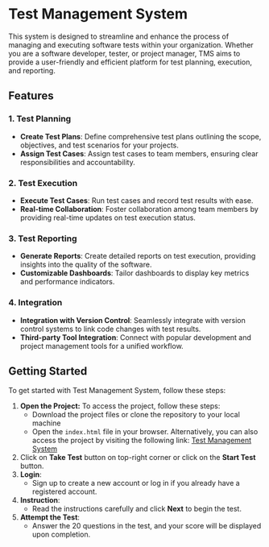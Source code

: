 # Test Management System
This system is designed to streamline and enhance the process of managing and executing software tests within your organization. Whether you are a software developer, tester, or project manager, TMS aims to provide a user-friendly and efficient platform for test planning, execution, and reporting.

## Features
### 1. Test Planning
-   **Create Test Plans**: Define comprehensive test plans outlining the scope, objectives, and test scenarios for your projects.
-   **Assign Test Cases**: Assign test cases to team members, ensuring clear responsibilities and accountability.

### 2. Test Execution
-   **Execute Test Cases**: Run test cases and record test results with ease.
-   **Real-time Collaboration**: Foster collaboration among team members by providing real-time updates on test execution status.

### 3. Test Reporting
-   **Generate Reports**: Create detailed reports on test execution, providing insights into the quality of the software.
-   **Customizable Dashboards**: Tailor dashboards to display key metrics and performance indicators.

### 4. Integration
-   **Integration with Version Control**: Seamlessly integrate with version control systems to link code changes with test results.
-   **Third-party Tool Integration**: Connect with popular development and project management tools for a unified workflow.

## Getting Started
To get started with Test Management System, follow these steps:
1.  **Open the Project:**
To access the project, follow these steps:
    -   Download the project files or clone the repository to your local machine
    - Open the `index.html` file in your browser.
Alternatively, you can also access the project by visiting the following link: [Test Management System](https://pulkitgarg04.github.io/Test-Management-System/)
2. Click on **Take Test** button on top-right corner or click on the **Start Test** button.
3. **Login**:
    -  Sign up to create a new account or log in if you already have a registered account.
4. **Instruction**:
    -   Read the instructions carefully and click **Next** to begin the test.
5. **Attempt the Test**:
    -   Answer the 20 questions in the test, and your score will be displayed upon completion.